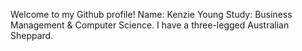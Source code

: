 Welcome to my Github profile!
Name: Kenzie Young
Study: Business Management & Computer Science.
I have a three-legged Australian Sheppard. 
